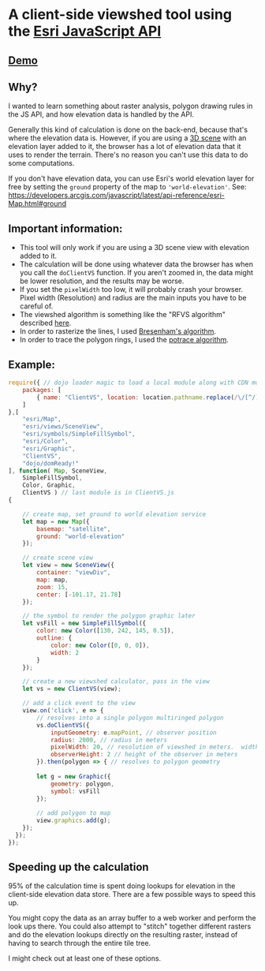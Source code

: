 # A client-side viewshed tool using the [Esri JavaScript API](https://developers.arcgis.com/javascript/)

## [Demo](https://solowt.github.io/Client-side-viewshed/)

## Why?

I wanted to learn something about raster analysis, polygon drawing rules in the JS API, and how elevation data is handled by the API.

Generally this kind of calculation is done on the back-end, because that's where the elevation data is.  However, if you are using a [3D scene](https://developers.arcgis.com/javascript/latest/api-reference/esri-views-SceneView.html) with an elevation layer added to it, the browser has a lot of elevation data that it uses to render the terrain.  There's no reason you can't use this data to do some computations.

If you don't have elevation data, you can use Esri's world elevation layer for free by setting the `ground` property of the map to `'world-elevation'`.  See: https://developers.arcgis.com/javascript/latest/api-reference/esri-Map.html#ground

## Important information: 

  * This tool will only work if you are using a 3D scene view with elevation added to it.
  * The calculation will be done using whatever data the browser has when you call the `doClientVS` function.  If you aren't zoomed in, the data might be lower resolution, and the results may be worse.
  * If you set the `pixelWidth` too low, it will probably crash your browser.  Pixel width (Resolution) and radius are the main inputs you have to be careful of.
  * The viewshed algorithm is something like the "RFVS algorithm" described [here](http://www.geoinfo.info/proceedings_geoinfo2013.split/paper9.pdf).
  * In order to rasterize the lines, I used [Bresenham's algorithm](https://en.wikipedia.org/wiki/Bresenham's_line_algorithm).
  * In order to trace the polygon rings, I used the [potrace algorithm](http://potrace.sourceforge.net/potrace.pdf).

## Example:

```js
require({ // dojo loader magic to load a local module along with CDN modules
	packages: [
    	{ name: "ClientVS", location: location.pathname.replace(/\/[^/]+$/, ''), main: 'ClientVS' }
    ]
},[
	"esri/Map",
  	"esri/views/SceneView",
  	"esri/symbols/SimpleFillSymbol",
  	"esri/Color",
  	"esri/Graphic",
  	"ClientVS",
  	"dojo/domReady!"
], function( Map, SceneView,
    SimpleFillSymbol,
    Color, Graphic,
    ClientVS ) // last module is in ClientVS.js
{

	// create map, set ground to world elevation service
	let map = new Map({
		basemap: "satellite",
		ground: "world-elevation"
	});

	// create scene view
	let view = new SceneView({
	    container: "viewDiv",
	    map: map,
	    zoom: 15,
	    center: [-101.17, 21.78]
	});

	// the symbol to render the polygon graphic later
	let vsFill = new SimpleFillSymbol({
	    color: new Color([130, 242, 145, 0.5]),
	    outline: {
	    	color: new Color([0, 0, 0]),
	     	width: 2
	    }
	});

	// create a new viewshed calculator, pass in the view
	let vs = new ClientVS(view);

	// add a click event to the view
	view.on('click', e => {
		// resolves into a single polygon multiringed polygon
	    vs.doClientVS({
	      	inputGeometry: e.mapPoint, // observer position
	        radius: 2000, // radius in meters
	        pixelWidth: 20, // resolution of viewshed in meters.  width of each pixel
	        observerHeight: 2 // height of the observer in meters
	    }).then(polygon => { // resolves to polygon geometry
    	
    	let g = new Graphic({
        	geometry: polygon,
        	symbol: vsFill
      	});
      	
      	// add polygon to map
      	view.graphics.add(g);
    });
  });
});
```

## Speeding up the calculation

95% of the calculation time is spent doing lookups for elevation in the client-side elevation data store.  There are a few possible ways to speed this up.

You might copy the data as an array buffer to a web worker and perform the look ups there.  You could also attempt to "stitch" together different rasters and do the elevation lookups directly on the resulting raster, instead of having to search through the entire tile tree.

I might check out at least one of these options.
